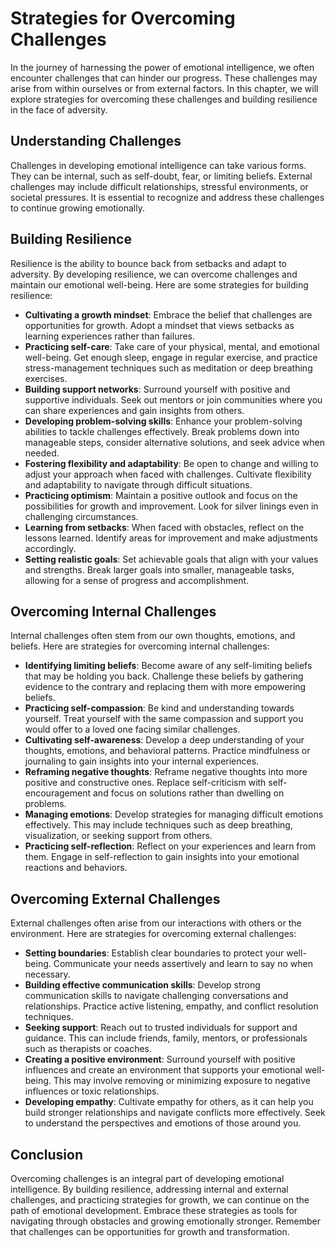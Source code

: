 Strategies for Overcoming Challenges
=============================================

In the journey of harnessing the power of emotional intelligence, we often encounter challenges that can hinder our progress. These challenges may arise from within ourselves or from external factors. In this chapter, we will explore strategies for overcoming these challenges and building resilience in the face of adversity.

Understanding Challenges
------------------------

Challenges in developing emotional intelligence can take various forms. They can be internal, such as self-doubt, fear, or limiting beliefs. External challenges may include difficult relationships, stressful environments, or societal pressures. It is essential to recognize and address these challenges to continue growing emotionally.

Building Resilience
-------------------

Resilience is the ability to bounce back from setbacks and adapt to adversity. By developing resilience, we can overcome challenges and maintain our emotional well-being. Here are some strategies for building resilience:

* **Cultivating a growth mindset**: Embrace the belief that challenges are opportunities for growth. Adopt a mindset that views setbacks as learning experiences rather than failures.
* **Practicing self-care**: Take care of your physical, mental, and emotional well-being. Get enough sleep, engage in regular exercise, and practice stress-management techniques such as meditation or deep breathing exercises.
* **Building support networks**: Surround yourself with positive and supportive individuals. Seek out mentors or join communities where you can share experiences and gain insights from others.
* **Developing problem-solving skills**: Enhance your problem-solving abilities to tackle challenges effectively. Break problems down into manageable steps, consider alternative solutions, and seek advice when needed.
* **Fostering flexibility and adaptability**: Be open to change and willing to adjust your approach when faced with challenges. Cultivate flexibility and adaptability to navigate through difficult situations.
* **Practicing optimism**: Maintain a positive outlook and focus on the possibilities for growth and improvement. Look for silver linings even in challenging circumstances.
* **Learning from setbacks**: When faced with obstacles, reflect on the lessons learned. Identify areas for improvement and make adjustments accordingly.
* **Setting realistic goals**: Set achievable goals that align with your values and strengths. Break larger goals into smaller, manageable tasks, allowing for a sense of progress and accomplishment.

Overcoming Internal Challenges
------------------------------

Internal challenges often stem from our own thoughts, emotions, and beliefs. Here are strategies for overcoming internal challenges:

* **Identifying limiting beliefs**: Become aware of any self-limiting beliefs that may be holding you back. Challenge these beliefs by gathering evidence to the contrary and replacing them with more empowering beliefs.
* **Practicing self-compassion**: Be kind and understanding towards yourself. Treat yourself with the same compassion and support you would offer to a loved one facing similar challenges.
* **Cultivating self-awareness**: Develop a deep understanding of your thoughts, emotions, and behavioral patterns. Practice mindfulness or journaling to gain insights into your internal experiences.
* **Reframing negative thoughts**: Reframe negative thoughts into more positive and constructive ones. Replace self-criticism with self-encouragement and focus on solutions rather than dwelling on problems.
* **Managing emotions**: Develop strategies for managing difficult emotions effectively. This may include techniques such as deep breathing, visualization, or seeking support from others.
* **Practicing self-reflection**: Reflect on your experiences and learn from them. Engage in self-reflection to gain insights into your emotional reactions and behaviors.

Overcoming External Challenges
------------------------------

External challenges often arise from our interactions with others or the environment. Here are strategies for overcoming external challenges:

* **Setting boundaries**: Establish clear boundaries to protect your well-being. Communicate your needs assertively and learn to say no when necessary.
* **Building effective communication skills**: Develop strong communication skills to navigate challenging conversations and relationships. Practice active listening, empathy, and conflict resolution techniques.
* **Seeking support**: Reach out to trusted individuals for support and guidance. This can include friends, family, mentors, or professionals such as therapists or coaches.
* **Creating a positive environment**: Surround yourself with positive influences and create an environment that supports your emotional well-being. This may involve removing or minimizing exposure to negative influences or toxic relationships.
* **Developing empathy**: Cultivate empathy for others, as it can help you build stronger relationships and navigate conflicts more effectively. Seek to understand the perspectives and emotions of those around you.

Conclusion
----------

Overcoming challenges is an integral part of developing emotional intelligence. By building resilience, addressing internal and external challenges, and practicing strategies for growth, we can continue on the path of emotional development. Embrace these strategies as tools for navigating through obstacles and growing emotionally stronger. Remember that challenges can be opportunities for growth and transformation.

